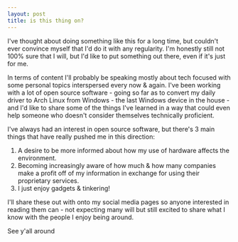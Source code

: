 ```yaml
---
layout: post
title: is this thing on?
---
```


I've thought about doing something like this for a long time, but couldn't ever convince myself that 
I'd do it with any regularity.  I'm honestly still not 100% sure that I will, but I'd like to put something 
out there, even if it's just for me.

In terms of content I'll probably be speaking mostly about tech focused with some personal topics interspersed 
every now & again.  I've been working with a lot of open source software - going so far as to convert my daily driver
to Arch Linux from Windows - the last Windows device in the house - and I'd like to share some of the things I've 
learned in a way that could even help someone who doesn't consider themselves technically proficient.

I've always had an interest in open source software, but there's 3 main things that have really pushed me in this direction:

1. A desire to be more informed about how my use of hardware affects the environment.
2. Becoming increasingly aware of how much & how many companies make a profit off of my information in exchange for using their proprietary services.
3. I just enjoy gadgets & tinkering!

I'll share these out with onto my social media pages so anyone interested in reading them can - not expecting many will but still excited to share what I know with the people I enjoy being around.

See y'all around